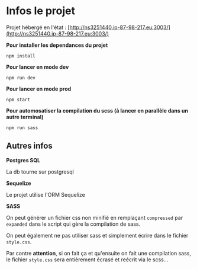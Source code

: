 # Infos le projet

Projet hébergé en l'état : [http://ns3251440.ip-87-98-217.eu:3003/](http://ns3251440.ip-87-98-217.eu:3003/)

**Pour installer les dependances du projet**

```
npm install
```

**Pour lancer en mode dev**

```
npm run dev
```

**Pour lancer en mode prod**

```
npm start
```

**Pour automosatiser la compilation du scss (à lancer en parallèle dans un autre terminal)**

```
npm run sass
```

## Autres infos

**Postgres SQL**

La db tourne sur postgresql

**Sequelize**

Le projet utilise l'ORM Sequelize

**SASS**

On peut générer un fichier css non minifié en remplaçant `compressed` par `expanded` dans le script qui gère la compilation de sass.

On peut également ne pas utiliser sass et simplement écrire dans le fichier `style.css`.

Par contre **attention**, si on fait ça et qu'ensuite on fait une compilation sass, le fichier `style.css` sera entièrement écrasé et reécrit via le scss...
